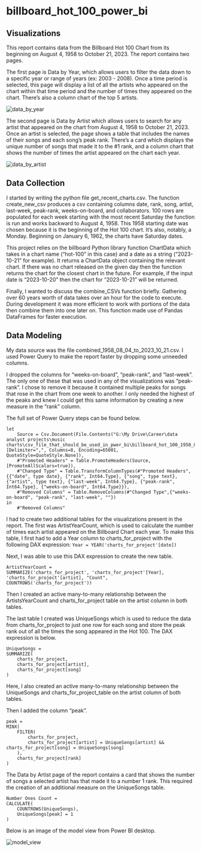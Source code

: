 # billboard_hot_100_power_bi

## Visualizations

This report contains data from the Billboard Hot 100 Chart from its beginning on August 4, 1958 to October 21, 2023. The report contains two pages.

The first page is Data by Year, which allows users to filter the data down to a specific year or range of years (ex: 2003 - 2008). Once a time period is selected, this page will display a list of all the artists who appeared on the chart within that time period and the number of times they appeared on the chart. There’s also a column chart of the top 5 artists.

![data_by_year](https://github.com/mkennedm/billboard_hot_100_power_bi/assets/8769212/85d819e1-7d8e-42bd-85ca-ca96395c8167)


The second page is Data by Artist which allows users to search for any artist that appeared on the chart from August 4, 1958 to October 21, 2023. Once an artist is selected, the page shows a table that includes the names of their songs and each song’s peak rank. There’s a card which displays the unique number of songs that made it to the #1 rank, and a column chart that shows the number of times the artist appeared on the chart each year.

![data_by_artist](https://github.com/mkennedm/billboard_hot_100_power_bi/assets/8769212/adebfb26-38b2-43ca-a67d-d7e4715bad7a)


## Data Collection

I started by writing the python file get_recent_charts.csv. The function create_new_csv produces a csv containing columns date, rank, song, artist, last-week, peak-rank, weeks-on-board, and collaborators. 100 rows are populated for each week starting with the most recent Saturday the function is run and works backward to August 4, 1958. This 1958 starting date was chosen because it is the beginning of the Hot 100 chart. It’s also, notably, a Monday. Beginning on January 6, 1962, the charts have Saturday dates.

This project relies on the billboard Python library function ChartData which takes in a chart name (“hot-100” in this case) and a date as a string (“2023-10-21” for example). It returns a ChartData object containing the relevant chart. If there was no chart released on the given day then the function returns the chart for the closest chart in the future. For example, if the input date is “2023-10-20” then the chart for “2023-10-21” will be returned.

Finally, I wanted to discuss the combine_CSVs function briefly. Gathering over 60 years worth of data takes over an hour for the code to execute. During development it was more efficient to work with portions of the data then combine them into one later on. This function made use of Pandas DataFrames for faster execution.

## Data Modeling

My data source was the file combined_1958_08_04_to_2023_10_21.csv. I used Power Query to make the report faster by dropping some unneeded columns.

I dropped the columns for “weeks-on-board”, “peak-rank”, and “last-week”. The only one of these that was used in any of the visualizations was “peak-rank”. I chose to remove it because it contained multiple peaks for songs that rose in the chart from one week to another. I only needed the highest of the peaks and knew I could get this same information by creating a new measure in the “rank” column.

The full set of Power Query steps can be found below.
```
let
    Source = Csv.Document(File.Contents("G:\My Drive\Career\data analyst projects\music charts\csv_file_that_should_be_used_in_pwer_bi\billboard_hot_100_1958_08_04_to_2023_10_21.csv"),[Delimiter=",", Columns=8, Encoding=65001, QuoteStyle=QuoteStyle.None]),
    #"Promoted Headers" = Table.PromoteHeaders(Source, [PromoteAllScalars=true]),
    #"Changed Type" = Table.TransformColumnTypes(#"Promoted Headers",{{"date", type date}, {"rank", Int64.Type}, {"song", type text}, {"artist", type text}, {"last-week", Int64.Type}, {"peak-rank", Int64.Type}, {"weeks-on-board", Int64.Type}}),
    #"Removed Columns" = Table.RemoveColumns(#"Changed Type",{"weeks-on-board", "peak-rank", "last-week", ""})
in
    #"Removed Columns"
```

I had to create two additional tables for the visualizations present in the report. The first was ArtistYearCount, which is used to calculate the number of times each artist appeared on the Billboard Chart each year. To make this table, I first had to add a Year column to charts_for_project with the following DAX expression: `Year = YEAR('charts_for_project'[date])`





Next, I was able to use this DAX expression to create the new table.
```
ArtistYearCount =
SUMMARIZE('charts_for_project', 'charts_for_project'[Year], 'charts_for_project'[artist], "Count", COUNTROWS('charts_for_project'))
```



Then I created an active many-to-many relationship between the ArtistsYearCount and charts_for_project table on the artist column in both tables.


The last table I created was UniqueSongs which is used to reduce the data from charts_for_project to just one row for each song and store the peak rank out of all the times the song appeared in the Hot 100. The DAX expression is below.

```
UniqueSongs =
SUMMARIZE(
    charts_for_project,
    charts_for_project[artist],
    charts_for_project[song]
)
```

Here, I also created an active many-to-many relationship between the UniqueSongs and charts_for_project_table on the artist column of both tables.


Then I added the column “peak”.

```
peak =
MINX(
    FILTER(
        charts_for_project,
        charts_for_project[artist] = UniqueSongs[artist] && charts_for_project[song] = UniqueSongs[song]
    ),
    charts_for_project[rank]
)
```

The Data by Artist page of the report contains a card that shows the number of songs a selected artist has that made it to a number 1 rank. This required the creation of an additional measure on the UniqueSongs table.

```
Number Ones Count =
CALCULATE(
    COUNTROWS(UniqueSongs),
    UniqueSongs[peak] = 1
)
```

Below is an image of the model view from Power BI desktop.

![model_view](https://github.com/mkennedm/billboard_hot_100_power_bi/assets/8769212/105dcf85-4783-41ab-9f21-a326e075556c)


